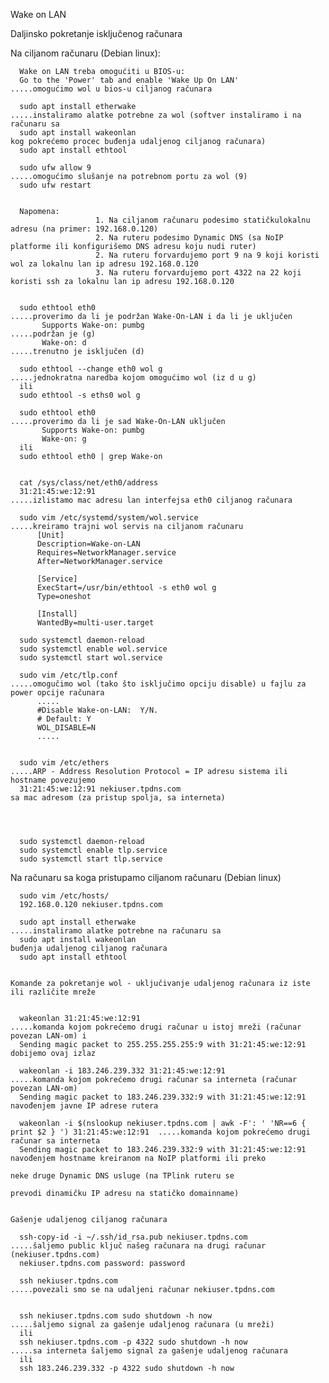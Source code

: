 Wake on LAN

Daljinsko pokretanje isključenog računara

Na ciljanom računaru (Debian linux):

      Wake on LAN treba omogućiti u BIOS-u:
      Go to the 'Power' tab and enable 'Wake Up On LAN'                               .....omogućimo wol u bios-u ciljanog računara

      sudo apt install etherwake                                                      .....instaliramo alatke potrebne za wol (softver instaliramo i na računaru sa
      sudo apt install wakeonlan                                                           kog pokrećemo procec buđenja udaljenog ciljanog računara)
      sudo apt install ethtool

      sudo ufw allow 9                                                                .....omogućimo slušanje na potrebnom portu za wol (9)
      sudo ufw restart


      Napomena: 
                       1. Na ciljanom računaru podesimo statičkulokalnu adresu (na primer: 192.168.0.120)
                       2. Na ruteru podesimo Dynamic DNS (sa NoIP platforme ili konfigurišemo DNS adresu koju nudi ruter)
                       2. Na ruteru forvardujemo port 9 na 9 koji koristi wol za lokalnu lan ip adresu 192.168.0.120
                       3. Na ruteru forvardujemo port 4322 na 22 koji koristi ssh za lokalnu lan ip adresu 192.168.0.120
                       

      sudo ethtool eth0                                                                .....proverimo da li je podržan Wake-On-LAN i da li je uključen
           Supports Wake-on: pumbg                                                          .....podržan je (g)
           Wake-on: d                                                                       .....trenutno je isključen (d)

      sudo ethtool --change eth0 wol g                                                 .....jednokratna naredba kojom omogućimo wol (iz d u g)   
      ili
      sudo ethtool -s eths0 wol g                              

      sudo ethtool eth0                                                                .....proverimo da li je sad Wake-On-LAN uključen
           Supports Wake-on: pumbg
           Wake-on: g
      ili 
      sudo ethtool eth0 | grep Wake-on                                                         


      cat /sys/class/net/eth0/address
      31:21:45:we:12:91                                                                .....izlistamo mac adresu lan interfejsa eth0 ciljanog računara 

      sudo vim /etc/systemd/system/wol.service                                         .....kreiramo trajni wol servis na ciljanom računaru
          [Unit]
          Description=Wake-on-LAN
          Requires=NetworkManager.service
          After=NetworkManager.service

          [Service]
          ExecStart=/usr/bin/ethtool -s eth0 wol g
          Type=oneshot

          [Install]
          WantedBy=multi-user.target

      sudo systemctl daemon-reload
      sudo systemctl enable wol.service
      sudo systemctl start wol.service

      sudo vim /etc/tlp.conf                                                           .....omogučimo wol (tako što isključimo opciju disable) u fajlu za power opcije računara
          .....
          #Disable Wake-on-LAN:  Y/N.
          # Default: Y
          WOL_DISABLE=N
          .....


      sudo vim /etc/ethers                                                             .....ARP - Address Resolution Protocol = IP adresu sistema ili hostname povezujemo  
      31:21:45:we:12:91	nekiuser.tpdns.com                                                  sa mac adresom (za pristup spolja, sa interneta)

                    


      sudo systemctl daemon-reload
      sudo systemctl enable tlp.service
      sudo systemctl start tlp.service

Na računaru sa koga pristupamo ciljanom računaru (Debian linux)

      sudo vim /etc/hosts/
      192.168.0.120 nekiuser.tpdns.com   

      sudo apt install etherwake                                                       .....instaliramo alatke potrebne na računaru sa
      sudo apt install wakeonlan                                                            buđenja udaljenog ciljanog računara
      sudo apt install ethtool


    Komande za pokretanje wol - uključivanje udaljenog računara iz iste ili različite mreže         


      wakeonlan 31:21:45:we:12:91                                                      .....komanda kojom pokrećemo drugi računar u istoj mreži (računar povezan LAN-om) i
      Sending magic packet to 255.255.255.255:9 with 31:21:45:we:12:91                      dobijemo ovaj izlaz

      wakeonlan -i 183.246.239.332 31:21:45:we:12:91                                   .....komanda kojom pokrećemo drugi računar sa interneta (računar povezan LAN-om)
      Sending magic packet to 183.246.239.332:9 with 31:21:45:we:12:91                      navođenjem javne IP adrese rutera

      wakeonlan -i $(nslookup nekiuser.tpdns.com | awk -F': ' 'NR==6 { print $2 } ') 31:21:45:we:12:91  .....komanda kojom pokrećemo drugi računar sa interneta
      Sending magic packet to 183.246.239.332:9 with 31:21:45:we:12:91                                       navođenjem hostname kreiranom na NoIP platformi ili preko
                                                                                                             neke druge Dynamic DNS usluge (na TPlink ruteru se
                                                                                                             prevodi dinamičku IP adresu na statičko domainname)
                                    

    Gašenje udaljenog ciljanog računara

      ssh-copy-id -i ~/.ssh/id_rsa.pub nekiuser.tpdns.com                          .....šaljemo public ključ našeg računara na drugi računar (nekiuser.tpdns.com)
      nekiuser.tpdns.com password: password

      ssh nekiuser.tpdns.com                                                        .....povezali smo se na udaljeni računar nekiuser.tpdns.com


      ssh nekiuser.tpdns.com sudo shutdown -h now                                  .....šaljemo signal za gašenje udaljenog računara (u mreži)
      ili  
      ssh nekiuser.tpdns.com -p 4322 sudo shutdown -h now                           .....sa interneta šaljemo signal za gašenje udaljenog računara  
      ili
      ssh 183.246.239.332 -p 4322 sudo shutdown -h now                            
 

